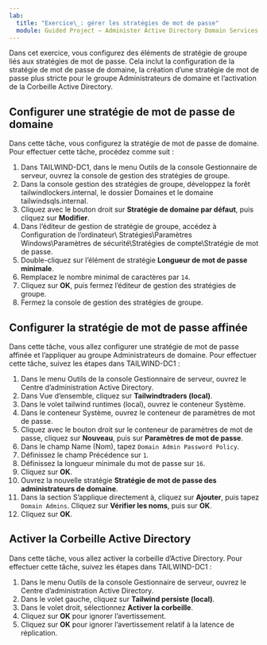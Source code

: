 ```yaml
---
lab:
  title: "Exercice\_: gérer les stratégies de mot de passe"
  module: Guided Project – Administer Active Directory Domain Services
---
```

Dans cet exercice, vous configurez des éléments de stratégie de groupe liés aux stratégies de mot de passe. Cela inclut la configuration de la stratégie de mot de passe de domaine, la création d’une stratégie de mot de passe plus stricte pour le groupe Administrateurs de domaine et l’activation de la Corbeille Active Directory.

## Configurer une stratégie de mot de passe de domaine

Dans cette tâche, vous configurez la stratégie de mot de passe de domaine. Pour effectuer cette tâche, procédez comme suit :

1.  Dans TAILWIND-DC1, dans le menu Outils de la console Gestionnaire de serveur, ouvrez la console de gestion des stratégies de groupe.
2.  Dans la console gestion des stratégies de groupe, développez la forêt tailwindlockers.internal, le dossier Domaines et le domaine tailwindsqls.internal.
3.  Cliquez avec le bouton droit sur **Stratégie de domaine par défaut**, puis cliquez sur **Modifier**.
4.  Dans l’éditeur de gestion de stratégie de groupe, accédez à Configuration de l’ordinateur\\ Stratégies\\Paramètres Windows\\Paramètres de sécurité\\Stratégies de compte\\Stratégie de mot de passe.
5.  Double-cliquez sur l’élément de stratégie **Longueur de mot de passe minimale**.
6.  Remplacez le nombre minimal de caractères par `14`.
7.  Cliquez sur **OK**, puis fermez l’éditeur de gestion des stratégies de groupe.
8.  Fermez la console de gestion des stratégies de groupe.

## Configurer la stratégie de mot de passe affinée

Dans cette tâche, vous allez configurer une stratégie de mot de passe affinée et l’appliquer au groupe Administrateurs de domaine. Pour effectuer cette tâche, suivez les étapes dans TAILWIND-DC1 :

1.  Dans le menu Outils de la console Gestionnaire de serveur, ouvrez le Centre d’administration Active Directory.
2.  Dans Vue d’ensemble, cliquez sur **Tailwindtraders (local)**.
3.  Dans le volet tailwind runtimes (local), ouvrez le conteneur Système.
4.  Dans le conteneur Système, ouvrez le conteneur de paramètres de mot de passe.
5.  Cliquez avec le bouton droit sur le conteneur de paramètres de mot de passe, cliquez sur **Nouveau**, puis sur **Paramètres de mot de passe**.
6.  Dans le champ Name (Nom), tapez `Domain Admin Password Policy`.
7.  Définissez le champ Précédence sur `1`.
8.  Définissez la longueur minimale du mot de passe sur `16`.
9.  Cliquez sur **OK**.
10. Ouvrez la nouvelle stratégie **Stratégie de mot de passe des administrateurs de domaine**.
11. Dans la section S’applique directement à, cliquez sur **Ajouter**, puis tapez `Domain Admins`. Cliquez sur **Vérifier les noms**, puis sur **OK**.
12. Cliquez sur **OK**.

## Activer la Corbeille Active Directory

Dans cette tâche, vous allez activer la corbeille d’Active Directory. Pour effectuer cette tâche, suivez les étapes dans TAILWIND-DC1 :

1.  Dans le menu Outils de la console Gestionnaire de serveur, ouvrez le Centre d’administration Active Directory.
2.  Dans le volet gauche, cliquez sur **Tailwind persiste (local)**.
3.  Dans le volet droit, sélectionnez **Activer la corbeille**.
4.  Cliquez sur **OK** pour ignorer l’avertissement.
5.  Cliquez sur **OK** pour ignorer l’avertissement relatif à la latence de réplication.
